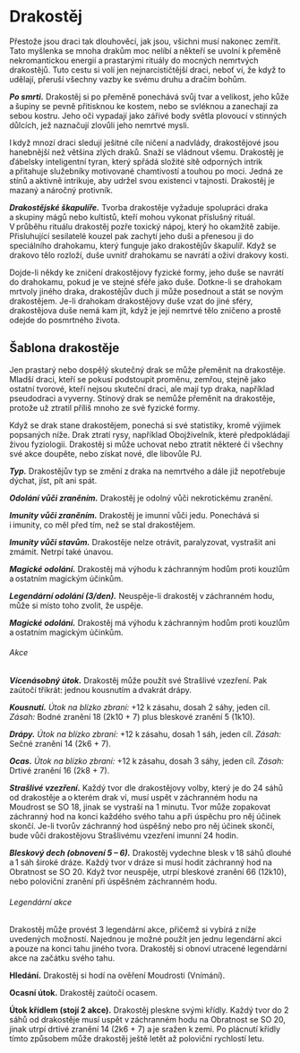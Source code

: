 # Drakostěj
  
Přestože jsou draci tak dlouhověcí, jak jsou, všichni musí nakonec zemřít. Tato myšlenka se mnoha drakům moc nelíbí a někteří se uvolní k přeměně nekromantickou energií a prastarými rituály do mocných nemrtvých drakostějů. Tuto cestu si volí jen nejnarcističtější draci, neboť ví, že když to udělají, přeruší všechny vazby ke svému druhu a dračím bohům.
  
***Po smrti.*** Drakostěj si po přeměně ponechává svůj tvar a velikost, jeho kůže a šupiny se pevně přitisknou ke kostem, nebo se svléknou a zanechají za sebou kostru. Jeho oči vypadají jako zářivé body světla plovoucí v stinných důlcích, jež naznačují zlovůli jeho nemrtvé mysli.
  
I když mnozí draci sledují ješitné cíle ničení a nadvlády, drakostějové jsou hanebnější než většina zlých draků. Snaží se vládnout všemu. Drakostěj je ďábelsky inteligentní tyran, který spřádá složité sítě odporných intrik a přitahuje služebníky motivované chamtivostí a touhou po moci. Jedná ze stínů a aktivně intrikuje, aby udržel svou existenci v tajnosti. Drakostěj je mazaný a náročný protivník.
  
***Drakostějské škapulíře.*** Tvorba drakostěje vyžaduje spolupráci draka a skupiny mágů nebo kultistů, kteří mohou vykonat příslušný rituál. V průběhu rituálu drakostěj pozře toxický nápoj, který ho okamžitě zabije. Přisluhující sesilatelé kouzel pak zachytí jeho duši a přenesou ji do speciálního drahokamu, který funguje jako drakostějův škapulíř. Když se drakovo tělo rozloží, duše uvnitř drahokamu se navrátí a oživí drakovy kosti.
  
Dojde-li někdy ke zničení drakostějovy fyzické formy, jeho duše se navrátí do drahokamu, pokud je ve stejné sféře jako duše. Dotkne-li se drahokam mrtvoly jiného draka, drakostějův duch ji může posednout a stát se novým drakostějem. Je-li drahokam drakostějovy duše vzat do jiné sféry, drakostějova duše nemá kam jít, když je její nemrtvé tělo zničeno a prostě odejde do posmrtného života.
  
## Šablona drakostěje
  
Jen prastarý nebo dospělý skutečný drak se může přeměnit na drakostěje. Mladší draci, kteří se pokusí podstoupit proměnu, zemřou, stejně jako ostatní tvorové, kteří nejsou skuteční draci, ale mají typ draka, například pseudodraci a vyverny. Stínový drak se nemůže přeměnit na drakostěje, protože už ztratil příliš mnoho ze své fyzické formy.
  
Když se drak stane drakostějem, ponechá si své statistiky, kromě výjimek popsaných níže. Drak ztratí rysy, například Obojživelník, které předpokládají živou fyziologii. Drakostěj si může uchovat nebo ztratit některé či všechny své akce doupěte, nebo získat nové, dle libovůle PJ.
  
***Typ.*** Drakostějův typ se změní z draka na nemrtvého a dále již nepotřebuje dýchat, jíst, pít ani spát.
  
***Odolání vůči zraněním.*** Drakostěj je odolný vůči nekrotickému zranění.
  
***Imunity vůči zraněním.*** Drakostěj je imunní vůči jedu. Ponechává si i imunity, co měl před tím, než se stal drakostějem.
  
***Imunity vůči stavům.*** Drakostěje nelze otrávit, paralyzovat, vystrašit ani zmámit. Netrpí také únavou.
  
***Magické odolání.*** Drakostěj má výhodu k záchranným hodům proti kouzlům a ostatním magickým účinkům.

<Monster 
    title="Dospělý modrý drakostěj"
    subtitle="Obrovský nemrtvý, zákonné zlo"
    armor-class="19 (přirozená zbroj)"
    hit-points="225 (18k12 + 108)"
    speed="8 sáhů, hrabání 6 sáhů, létání 16 sáhů"
    str="25 (+7)"
    dex="10 (+0)"
    con="23 (+6)"
    int="16 (+3)"
    wis="15 (+2)"
    cha="19 (+4)"
    saving-throws="Obr +5, Odl +11, Mdr +7, Cha +9"
    skills="Nenápadnost +5, Vnímání +12"
    damage-resistances="nekrotická"
    damage-immunities="blesková, jedová"
    condition-immunities="otrávený, paralyzovaný, únava, vystrašený, zmámený"
    senses="mimozrakové vnímání 12 sáhů, vidění ve tmě 24 sáhů, pasivní Vnímání 22"
    languages="dračí řeč, obecná řeč"
    challenge="17 (18 000 ZK)"
    >

***Legendární odolání (3/den).*** Neuspěje-li drakostěj v záchranném hodu, může si místo toho zvolit, že uspěje.
  
***Magické odolání.*** Drakostěj má výhodu k záchranným hodům proti kouzlům a ostatním magickým účinkům.
  
###### Akce
  
***Vícenásobný útok.*** Drakostěj může použít své Strašlivé vzezření. Pak zaútočí třikrát: jednou kousnutím a dvakrát drápy.
  
***Kousnutí.*** *Útok na blízko zbraní:* +12 k zásahu, dosah 2 sáhy, jeden cíl. *Zásah:* Bodné zranění 18 (2k10 + 7) plus bleskové zranění 5 (1k10).
  
***Drápy.*** *Útok na blízko zbraní:* +12 k zásahu, dosah 1 sáh, jeden cíl. *Zásah:* Sečné zranění 14 (2k6 + 7).
  
***Ocas.*** *Útok na blízko zbraní:* +12 k zásahu, dosah 3 sáhy, jeden cíl. *Zásah:* Drtivé zranění 16 (2k8 + 7).
  
***Strašlivé vzezření.*** Každý tvor dle drakostějovy volby, který je do 24 sáhů od drakostěje a o kterém drak ví, musí uspět v záchranném hodu na Moudrost se SO 18, jinak se vystraší na 1 minutu. Tvor může zopakovat záchranný hod na konci každého svého tahu a při úspěchu pro něj účinek skončí. Je-li tvorův záchranný hod úspěšný nebo pro něj účinek skončí, bude vůči drakostějovu Strašlivému vzezření imunní 24 hodin.
  
***Bleskový dech (obnovení 5 – 6).*** Drakostěj vydechne blesk v 18 sáhů dlouhé a 1 sáh široké dráze. Každý tvor v dráze si musí hodit záchranný hod na Obratnost se SO 20. Když tvor neuspěje, utrpí bleskové zranění 66 (12k10), nebo poloviční zranění při úspěšném záchranném hodu.
  
###### Legendární akce
  
Drakostěj může provést 3 legendární akce, přičemž si vybírá z níže uvedených možností. Najednou je možné použít jen jednu legendární akci a pouze na konci tahu jiného tvora. Drakostěj si obnoví utracené legendární akce na začátku svého tahu.
  
**Hledání.** Drakostěj si hodí na ověření Moudrosti (Vnímání).
  
**Ocasní útok.** Drakostěj zaútočí ocasem.
  
**Útok křídlem (stojí 2 akce).** Drakostěj pleskne svými křídly. Každý tvor do 2 sáhů od drakostěje musí uspět v záchranném hodu na Obratnost se SO 20, jinak utrpí drtivé zranění 14 (2k6 + 7) a je sražen k zemi. Po plácnutí křídly tímto způsobem může drakostěj ještě letět až poloviční rychlostí letu.

</Monster>
